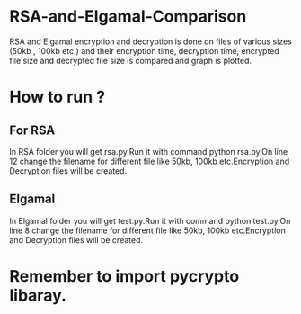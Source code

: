 # RSA-and-Elgamal-Comparison
RSA and Elgamal encryption and decryption is done on files of various sizes (50kb , 100kb etc.) and their encryption time, decryption time, encrypted file size and decrypted file size is compared and graph is plotted.

# How to run ?

## For RSA
In RSA folder you will get rsa.py.Run it with command python rsa.py.On line 12 change the filename for different file like 50kb, 100kb etc.Encryption and Decryption files will be created.

## Elgamal
In Elgamal folder you will get test.py.Run it with command python test.py.On line 8 change the filename for different file like 50kb, 100kb etc.Encryption and Decryption files will be created.

# Remember to import pycrypto libaray.
